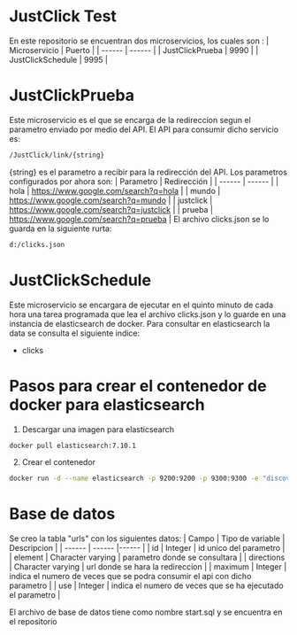 #   JustClick Test

En este repositorio se encuentran dos microservicios, los cuales son : 
| Microservicio | Puerto |
| ------ | ------ |
| JustClickPrueba | 9990 |
| JustClickSchedule | 9995 |

# JustClickPrueba
Este microservicio es el que se encarga de la redireccion segun el parametro enviado por medio del API. El API para consumir dicho servicio es:

```sh
/JustClick/link/{string}
```
{string} es el parametro a recibir para la redirección del API. Los parametros configurados por ahora son:
| Parametro | Redirección |
| ------ | ------ |
| hola | https://www.google.com/search?q=hola |
| mundo | https://www.google.com/search?q=mundo |
| justclick | https://www.google.com/search?q=justclick |
| prueba | https://www.google.com/search?q=prueba |
El archivo clicks.json se lo guarda en la siguiente rurta:
```sh
d:/clicks.json
```
# JustClickSchedule
Este microservicio se encargara de ejecutar en el quinto minuto de cada hora una tarea programada que lea el archivo clicks.json y lo guarde en una instancia de elasticsearch de docker.
Para consultar en elasticsearch la data se consulta el siguiente indice:
- clicks

# Pasos para crear el contenedor de docker para elasticsearch
1. Descargar una imagen para elasticsearch
```sh
docker pull elasticsearch:7.10.1   
```
2. Crear el contenedor
```sh
docker run -d --name elasticsearch -p 9200:9200 -p 9300:9300 -e "discovery.type=single-node" elasticsearch:7.10.1
```

# Base de datos
Se creo la tabla "urls" con los siguientes datos: 
| Campo | Tipo de variable | Descripcion |
| ------ | ------ |------ |
| id | Integer | id unico del parametro |
| element | Character varying | parametro donde se consultara |
| directions | Character varying | url donde se hara la redireccion |
| maximum | Integer | indica el numero de veces que se podra consumir el api con dicho parametro |
| use | Integer | indica el numero de veces que se ha ejecutado el parametro  |

El archivo de base de datos tiene como nombre start.sql y se encuentra en el repositorio
